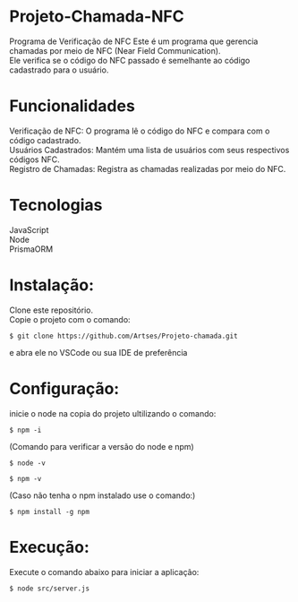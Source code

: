 # Projeto-Chamada-NFC
Programa de Verificação de NFC Este é um programa que gerencia chamadas por meio de NFC (Near Field Communication). <br>
Ele verifica se o código do NFC passado é semelhante ao código cadastrado para o usuário.

# Funcionalidades
Verificação de NFC: O programa lê o código do NFC e compara com o código cadastrado.<br>
Usuários Cadastrados: Mantém uma lista de usuários com seus respectivos códigos NFC.<br>
Registro de Chamadas: Registra as chamadas realizadas por meio do NFC.

# Tecnologias
JavaScript<br>
Node<br>
PrismaORM

# Instalação:
Clone este repositório.<br>
Copie o projeto com o comando:
```
$ git clone https://github.com/Artses/Projeto-chamada.git
```
e abra ele no VSCode ou sua IDE de preferência

# Configuração:
inicie o node na copia do projeto ultilizando o comando:
```
$ npm -i
```
(Comando para verificar a versão do node e npm)
```
$ node -v

$ npm -v
```
(Caso não tenha o npm instalado use o comando:)
```
$ npm install -g npm
```

# Execução:
Execute o comando abaixo para iniciar a aplicação:
```
$ node src/server.js
```

